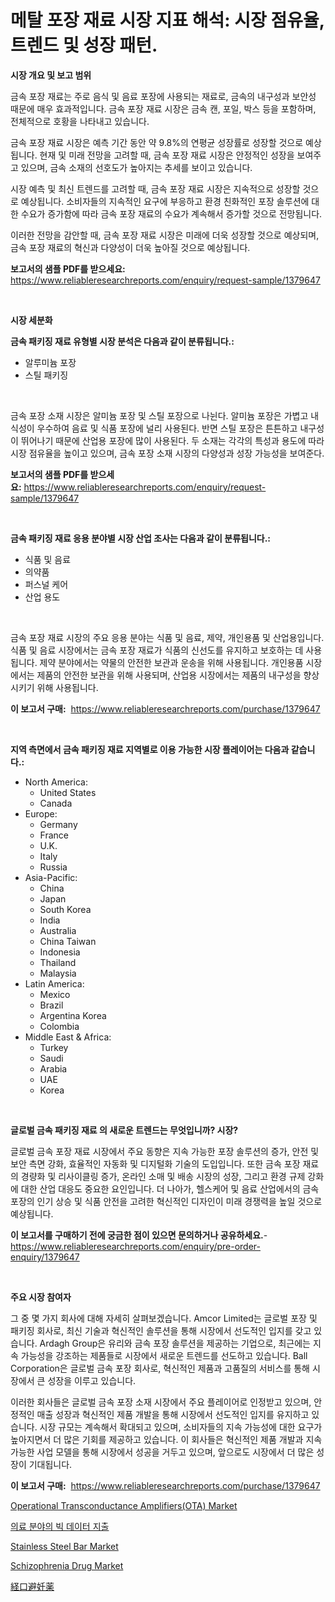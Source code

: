 <p><h1>메탈 포장 재료 시장 지표 해석: 시장 점유율, 트렌드 및 성장 패턴.</h1></p><p><strong>시장 개요 및 보고 범위</strong></p>
<p><p>금속 포장 재료는 주로 음식 및 음료 포장에 사용되는 재료로, 금속의 내구성과 보안성 때문에 매우 효과적입니다. 금속 포장 재료 시장은 금속 캔, 포일, 박스 등을 포함하며, 전체적으로 호황을 나타내고 있습니다.</p><p>금속 포장 재료 시장은 예측 기간 동안 약 9.8%의 연평균 성장률로 성장할 것으로 예상됩니다. 현재 및 미래 전망을 고려할 때, 금속 포장 재료 시장은 안정적인 성장을 보여주고 있으며, 금속 소재의 선호도가 높아지는 추세를 보이고 있습니다.</p><p>시장 예측 및 최신 트렌드를 고려할 때, 금속 포장 재료 시장은 지속적으로 성장할 것으로 예상됩니다. 소비자들의 지속적인 요구에 부응하고 환경 친화적인 포장 솔루션에 대한 수요가 증가함에 따라 금속 포장 재료의 수요가 계속해서 증가할 것으로 전망됩니다. </p><p>이러한 전망을 감안할 때, 금속 포장 재료 시장은 미래에 더욱 성장할 것으로 예상되며, 금속 포장 재료의 혁신과 다양성이 더욱 높아질 것으로 예상됩니다.</p></p>
<p><strong>보고서의 샘플 PDF를 받으세요:</strong> <a href="https://www.reliableresearchreports.com/enquiry/request-sample/1379647">https://www.reliableresearchreports.com/enquiry/request-sample/1379647</a></p>
<p>&nbsp;</p>
<p><strong>시장 세분화</strong></p>
<p><strong>금속 패키징 재료 유형별 시장 분석은 다음과 같이 분류됩니다.:</strong></p>
<p><ul><li>알루미늄 포장</li><li>스틸 패키징</li></ul></p>
<p>&nbsp;</p>
<p><p>금속 포장 소재 시장은 알미늄 포장 및 스틸 포장으로 나뉜다. 알미늄 포장은 가볍고 내식성이 우수하여 음료 및 식품 포장에 널리 사용된다. 반면 스틸 포장은 튼튼하고 내구성이 뛰어나기 때문에 산업용 포장에 많이 사용된다. 두 소재는 각각의 특성과 용도에 따라 시장 점유율을 높이고 있으며, 금속 포장 소재 시장의 다양성과 성장 가능성을 보여준다.</p></p>
<p><strong>보고서의 샘플 PDF를 받으세요:</strong>&nbsp;<a href="https://www.reliableresearchreports.com/enquiry/request-sample/1379647">https://www.reliableresearchreports.com/enquiry/request-sample/1379647</a></p>
<p>&nbsp;</p>
<p><strong> 금속 패키징 재료 응용 분야별 시장 산업 조사는 다음과 같이 분류됩니다.:</strong></p>
<p><ul><li>식품 및 음료</li><li>의약품</li><li>퍼스널 케어</li><li>산업 용도</li></ul></p>
<p>&nbsp;</p>
<p><p>금속 포장 재료 시장의 주요 응용 분야는 식품 및 음료, 제약, 개인용품 및 산업용입니다. 식품 및 음료 시장에서는 금속 포장 재료가 식품의 신선도를 유지하고 보호하는 데 사용됩니다. 제약 분야에서는 약물의 안전한 보관과 운송을 위해 사용됩니다. 개인용품 시장에서는 제품의 안전한 보관을 위해 사용되며, 산업용 시장에서는 제품의 내구성을 향상시키기 위해 사용됩니다.</p></p>
<p><strong>이 보고서 구매:</strong>&nbsp; <a href="https://www.reliableresearchreports.com/purchase/1379647">https://www.reliableresearchreports.com/purchase/1379647</a></p>
<p>&nbsp;</p>
<p><strong>지역 측면에서 금속 패키징 재료 지역별로 이용 가능한 시장 플레이어는 다음과 같습니다.:</strong></p>
<p><ul>
    <li>
        North America:
        <ul>
            <li>United States</li>
            <li>Canada</li>
        </ul>
    </li>
    <li>
        Europe:
        <ul>
            <li>Germany</li>
            <li>France</li>
            <li>U.K.</li>
            <li>Italy</li>
            <li>Russia</li>
        </ul>
    </li>
    <li>
        Asia-Pacific:
        <ul>
            <li>China</li>
            <li>Japan</li>
            <li>South Korea</li>
            <li>India</li>
            <li>Australia</li>
            <li>China Taiwan</li>
            <li>Indonesia</li>
            <li>Thailand</li>
            <li>Malaysia</li>
        </ul>
    </li>
    <li>
        Latin America:
        <ul>
            <li>Mexico</li>
            <li>Brazil</li>
            <li>Argentina Korea</li>
            <li>Colombia</li>
        </ul>
    </li>
    <li>
        Middle East & Africa:
        <ul>
            <li>Turkey</li>
            <li>Saudi</li>
            <li>Arabia</li>
            <li>UAE</li>
            <li>Korea</li>
        </ul>
    </li>
    </ul></p>
<p>&nbsp;</p>
<p><strong>글로벌 금속 패키징 재료 의 새로운 트렌드는 무엇입니까? 시장?</strong></p>
<p><p>글로벌 금속 포장 재료 시장에서 주요 동향은 지속 가능한 포장 솔루션의 증가, 안전 및 보안 측면 강화, 효율적인 자동화 및 디지털화 기술의 도입입니다. 또한 금속 포장 재료의 경량화 및 리사이클링 증가, 온라인 소매 및 배송 시장의 성장, 그리고 환경 규제 강화에 대한 산업 대응도 중요한 요인입니다. 더 나아가, 헬스케어 및 음료 산업에서의 금속 포장의 인기 상승 및 식품 안전을 고려한 혁신적인 디자인이 미래 경쟁력을 높일 것으로 예상됩니다.</p></p>
<p><strong>이 보고서를 구매하기 전에 궁금한 점이 있으면 문의하거나 공유하세요.</strong>- <a href="https://www.reliableresearchreports.com/enquiry/pre-order-enquiry/1379647">https://www.reliableresearchreports.com/enquiry/pre-order-enquiry/1379647</a></p>
<p>&nbsp;</p>
<p><strong>주요 시장 참여자</strong></p>
<p><p>그 중 몇 가지 회사에 대해 자세히 살펴보겠습니다. Amcor Limited는 글로벌 포장 및 패키징 회사로, 최신 기술과 혁신적인 솔루션을 통해 시장에서 선도적인 입지를 갖고 있습니다. Ardagh Group은 유리와 금속 포장 솔루션을 제공하는 기업으로, 최근에는 지속 가능성을 강조하는 제품들로 시장에서 새로운 트렌드를 선도하고 있습니다. Ball Corporation은 글로벌 금속 포장 회사로, 혁신적인 제품과 고품질의 서비스를 통해 시장에서 큰 성장을 이루고 있습니다.</p><p>이러한 회사들은 글로벌 금속 포장 소재 시장에서 주요 플레이어로 인정받고 있으며, 안정적인 매출 성장과 혁신적인 제품 개발을 통해 시장에서 선도적인 입지를 유지하고 있습니다. 시장 규모는 계속해서 확대되고 있으며, 소비자들의 지속 가능성에 대한 요구가 높아지면서 더 많은 기회를 제공하고 있습니다. 이 회사들은 혁신적인 제품 개발과 지속 가능한 사업 모델을 통해 시장에서 성공을 거두고 있으며, 앞으로도 시장에서 더 많은 성장이 기대됩니다.</p></p>
<p><strong>이 보고서 구매:</strong>&nbsp;&nbsp;<a href="https://www.reliableresearchreports.com/purchase/1379647">https://www.reliableresearchreports.com/purchase/1379647</a></p>
<p><p><a href="https://view.publitas.com/reportprime-1/operational-transconductance-amplifiers-ota-market-size-growth-and-forecast-from-2024-2031/">Operational Transconductance Amplifiers(OTA) Market</a></p><p><a href="https://medium.com/@marcolarbadie98078y/%ED%97%AC%EC%8A%A4%EC%BC%80%EC%96%B4-%EC%8B%9C%EC%9E%A5%EC%9D%98-%EB%B9%85%EB%8D%B0%EC%9D%B4%ED%84%B0-%EC%A7%80%EC%B6%9C%EC%97%90-%EB%8C%80%ED%95%9C-%ED%86%B5%EC%B0%B0-2024%EB%85%84%EB%B6%80%ED%84%B0-2031%EB%85%84%EA%B9%8C%EC%A7%80%EC%9D%98-%EC%8B%9C%EC%9E%A5-%EB%8F%99%ED%96%A5-%EC%84%B1%EC%9E%A5-%EC%98%88%EC%B8%A1-ac698783e833">의료 분야의 빅 데이터 지출</a></p><p><a href="https://github.com/marloy8/Market-Research-Report-List-3/blob/main/stainless-steel-bar-market.md">Stainless Steel Bar Market</a></p><p><a href="https://issuu.com/reportprime-2/docs/schizophrenia-drug-market-size-2030.pptx">Schizophrenia Drug Market</a></p><p><a href="https://github.com/oafhukehf4709715/Market-Research-Report-List-1/blob/main/2167820186769.md">経口避妊薬</a></p></p>
